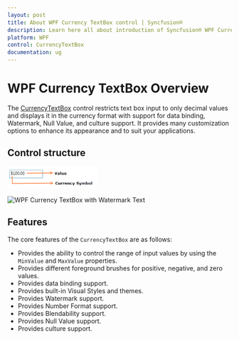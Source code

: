 ```yaml
---
layout: post
title: About WPF Currency TextBox control | Syncfusion®
description: Learn here all about introduction of Syncfusion® WPF Currency TextBox control, its elements and more.
platform: WPF
control: CurrencyTextBox
documentation: ug
---
```


# WPF Currency TextBox Overview

The [CurrencyTextBox](https://www.syncfusion.com/wpf-controls/currency-textbox) control restricts text box input to only decimal values and displays it in the currency format with support for data binding, Watermark, Null Value, and culture support. It provides many customization options to enhance its appearance and to suit your applications.

## Control structure

![WPF Currency TextBox](getting-started_images/wpf-currency-textbox-control-structure.png)

![WPF Currency TextBox with Watermark Text](getting-started_images/wpf-currency-textbox-watermark.png)

## Features

The core features of the `CurrencyTextBox` are as follows:

* Provides the ability to control the range of input values by using the `MinValue` and `MaxValue` properties.
* Provides different foreground brushes for positive, negative, and zero values.
* Provides data binding support.
* Provides built-in Visual Styles and themes.
* Provides Watermark support.
* Provides Number Format support. 
* Provides Blendability support.
* Provides Null Value support.
* Provides culture support.
